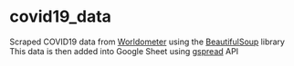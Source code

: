 # covid19_data
Scraped COVID19 data from [Worldometer](Worldometers.com) using the [BeautifulSoup](https://www.crummy.com/software/BeautifulSoup/) library <br>
This data is then added into Google Sheet using [gspread](https://gspread.readthedocs.io/en/latest/) API



